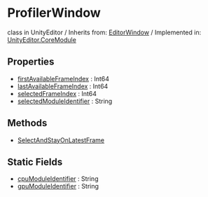 # ProfilerWindow
class in UnityEditor
 / Inherits from: <a href="https://docs.unity3d.com/6000.0/Documentation/ScriptReference/EditorWindow.html" target="_blank">EditorWindow</a> / Implemented in: <a href="https://docs.unity3d.com/6000.0/Documentation/ScriptReference/UnityEditor.CoreModule.html" target="_blank">UnityEditor.CoreModule</a>
## Properties
- <a href="https://docs.unity3d.com/6000.0/Documentation/ScriptReference/ProfilerWindow-firstAvailableFrameIndex.html" target="_blank">firstAvailableFrameIndex</a> : Int64
- <a href="https://docs.unity3d.com/6000.0/Documentation/ScriptReference/ProfilerWindow-lastAvailableFrameIndex.html" target="_blank">lastAvailableFrameIndex</a> : Int64
- <a href="https://docs.unity3d.com/6000.0/Documentation/ScriptReference/ProfilerWindow-selectedFrameIndex.html" target="_blank">selectedFrameIndex</a> : Int64
- <a href="https://docs.unity3d.com/6000.0/Documentation/ScriptReference/ProfilerWindow-selectedModuleIdentifier.html" target="_blank">selectedModuleIdentifier</a> : String
## Methods
- <a href="https://docs.unity3d.com/6000.0/Documentation/ScriptReference/ProfilerWindow.SelectAndStayOnLatestFrame.html" target="_blank">SelectAndStayOnLatestFrame</a>
## Static Fields
- <a href="https://docs.unity3d.com/6000.0/Documentation/ScriptReference/ProfilerWindow-cpuModuleIdentifier.html" target="_blank">cpuModuleIdentifier</a> : String
- <a href="https://docs.unity3d.com/6000.0/Documentation/ScriptReference/ProfilerWindow-gpuModuleIdentifier.html" target="_blank">gpuModuleIdentifier</a> : String
